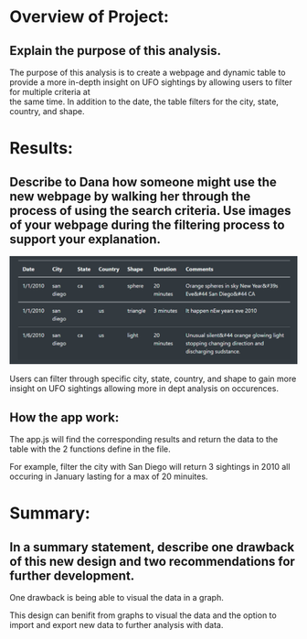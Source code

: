 # Overview of Project: 
## Explain the purpose of this analysis.
  
  The purpose of this analysis is to create a webpage and dynamic table to provide a more in-depth insight on UFO sightings by allowing users to filter for multiple criteria at  
  the same time. In addition to the date, the table filters for the city, state, country, and shape.

# Results: 
## Describe to Dana how someone might use the new webpage by walking her through the process of using the search criteria. Use images of your webpage during the filtering process to support your explanation.
  
  ![image](images/san.png)
  
  Users can filter through specific city, state, country, and shape to gain more insight on UFO sightings allowing more in dept analysis on occurences. 
  
  ## How the app work: 
  The app.js will find the corresponding results and return the data to the table with the 2 functions define in the file. 
  
  For example, filter the city with San Diego will return 3 sightings in 2010 all occuring in January lasting for a max of 20 minuites.  

# Summary: 
## In a summary statement, describe one drawback of this new design and two recommendations for further development.
  One drawback is being able to visual the data in a graph. 
  
  This design can benifit from graphs to visual the data and the option to import and export new data to further analysis with data. 

